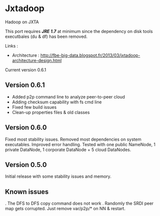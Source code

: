 Jxtadoop
========

Hadoop on JXTA

This port requires ***JRE 1.7*** at minimum since the dependency on disk tools executbales (du & df) has been removed.

Links :
   - Architecture : http://fbe-big-data.blogspot.fr/2013/03/jxtadoop-architecture-design.html

Current version 0.6.1

Version 0.6.1
------------
- Added p2p command line to analyze peer-to-peer cloud
- Adding checksum capability with fs cmd line
- Fixed few build issues
- Clean-up properties files & old classes

Version 0.6.0
------------
Fixed most stability issues. Removed most dependencies on system executables. Improved error handling.
Tested with one public NameNode, 1 private DataNode, 1 corporate DataNode + 5 cloud DataNodes.

Version 0.5.0
------------
Initial release with some stability issues and memory.



Known issues
-----------
. The DFS to DFS copy command does not work
. Randomly the SRDI peer map gets corrupted. Just remove var/p2p/* on NN & restart.

